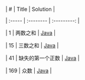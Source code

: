 | #  | Title | Solution |

| :----- | :--------  | :---------: |

| 1 | 两数之和 | [Java]() |

| 15 | 三数之和 | [Java](https://github.com/A11Might/SomePracticeCode/blob/master/leetCode/ThreeSum.java) |

| 41 | 缺失的第一个正数 | [Java](https://github.com/A11Might/SomePracticeCode/blob/master/leetCode/FirstMissingPositive.java) |

| 169 | 众数 | [Java](https://github.com/A11Might/SomePracticeCode/blob/master/leetCode/MajorityElement.java) |
